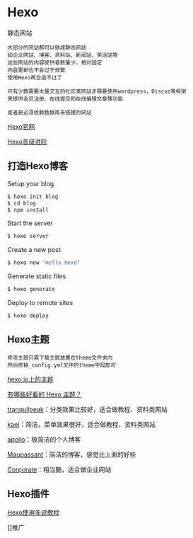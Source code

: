 # Hexo

静态网站

```
大部分的网站都可以做成静态网站
如企业网站、博客、资料站、新闻站、笑话站等
这些网站的内容提供者数量少，相对固定
内容更新也不会过于频繁
使用Hexo再合适不过了

只有少数需要大量交互的社区类网站才需要使用wordpress，Discuz等框架
来提供会员注册、在线提交和在线编辑文章等功能

或者是必须依赖数据库来搭建的网站
```

[Hexo官网](https://github.com/hexojs/hexo)

[Hexo高级进阶](http://www.tuicool.com/articles/YneiAzy)

## 打造Hexo博客

Setup your blog

```bash
$ hexo init blog
$ cd blog
$ npm install
```

Start the server

```bash
$ hexo server
```

Create a new post

```bash
$ hexo new "Hello Hexo"
```

Generate static files

```bash
$ hexo generate
```

Deploy to remote sites

```bash	
$ hexo deploy
```

## Hexo主题

```
修改主题只需下载主题放置在theme文件夹内
然后修稿_config.yml文件的theme字段即可
```

[hexo.io上的主题](https://hexo.io/themes/)

[有哪些好看的 Hexo 主题？](https://www.zhihu.com/question/24422335)

[tranquilpeak](https://github.com/LouisBarranqueiro/hexo-theme-tranquilpeak)：分类效果比较好，适合做教程、资料类网站

[kael](https://github.com/yuche/hexo-theme-kael)：简洁，菜单效果很好，适合做教程、资料类网站

[apollo](https://github.com/joyceim/hexo-theme-apollo)：极简洁的个人博客

[Maupassant](https://github.com/tufu9441/maupassant-hexo)：简洁的博客，感觉比上面的好些

[Corporate](https://github.com/ptsteadman/hexo-theme-corporate)：相当酷，适合做企业网站

## Hexo插件

[Hexo使用多说教程](http://dev.duoshuo.com/threads/541d3b2b40b5abcd2e4df0e9)

[]推广